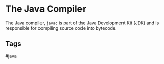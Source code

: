 # The Java Compiler

The Java compiler, `javac` is part of the Java Development Kit (JDK) and is responsible for compiling source code into bytecode.  

## Tags
#java

